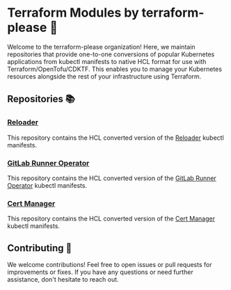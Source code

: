 # Terraform Modules by terraform-please 🚀

Welcome to the terraform-please organization! Here, we maintain repositories that provide one-to-one conversions of
popular Kubernetes
applications from kubectl manifests to native HCL format for use with Terraform/OpenTofu/CDKTF. This enables you to
manage your Kubernetes
resources alongside the rest of your infrastructure using Terraform.

## Repositories 📚

### [Reloader](https://github.com/terraform-please/reloader)

This repository contains the HCL converted version of the [Reloader](https://github.com/stakater/Reloader) kubectl
manifests.

### [GitLab Runner Operator](https://github.com/terraform-please/gitlab-runner-operator)

This repository contains the HCL converted version of
the [GitLab Runner Operator](https://gitlab.com/gitlab-org/gl-openshift/gitlab-runner-operator) kubectl manifests.

### [Cert Manager](https://github.com/terraform-please/cert-manager)

This repository contains the HCL converted version of the [Cert Manager](https://github.com/cert-manager/cert-manager)
kubectl manifests.

## Contributing 🤝

We welcome contributions! Feel free to open issues or pull requests for improvements or fixes. If you have any questions
or need further
assistance, don't hesitate to reach out.
